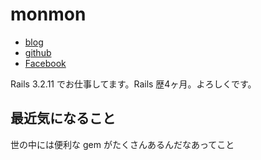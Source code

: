 # monmon

- [blog](http://monmon.hatenablog.com/)
- [github](https://github.com/monmonmon/)
- [Facebook](https://www.facebook.com/shimon.yamada.7)

Rails 3.2.11 でお仕事してます。Rails 歴4ヶ月。よろしくです。

## 最近気になること

世の中には便利な gem がたくさんあるんだなあってこと
